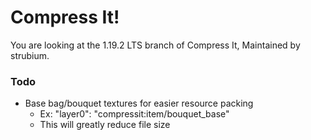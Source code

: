 # Compress It!

You are looking at the 1.19.2 LTS branch of Compress It, Maintained by strubium.

### Todo
* Base bag/bouquet textures for easier resource packing
  * Ex:  "layer0": "compressit:item/bouquet_base" 
  * This will greatly reduce file size
 